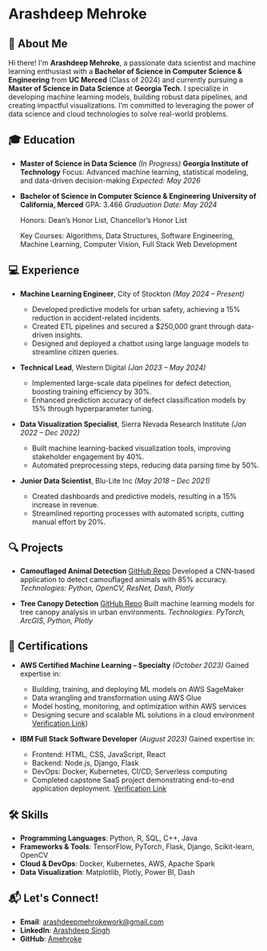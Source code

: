 # Arashdeep Mehroke

## 👋 About Me

Hi there! I'm **Arashdeep Mehroke**, a passionate data scientist and machine learning enthusiast with a **Bachelor of Science in Computer Science & Engineering** from **UC Merced** (Class of 2024) and currently pursuing a **Master of Science in Data Science** at **Georgia Tech**. I specialize in developing machine learning models, building robust data pipelines, and creating impactful visualizations. I’m committed to leveraging the power of data science and cloud technologies to solve real-world problems.

## 🎓 Education

- **Master of Science in Data Science** *(In Progress)*
  **Georgia Institute of Technology**
  Focus: Advanced machine learning, statistical modeling, and data-driven decision-making
  *Expected: May 2026*

- **Bachelor of Science in Computer Science & Engineering**
  **University of California, Merced**
  GPA: 3.466
  *Graduation Date: May 2024*
  
  Honors: Dean’s Honor List, Chancellor’s Honor List
  
  Key Courses: Algorithms, Data Structures, Software Engineering, Machine Learning, Computer Vision, Full Stack Web Development

## 💻 Experience

- **Machine Learning Engineer**, City of Stockton *(May 2024 – Present)*
  - Developed predictive models for urban safety, achieving a 15% reduction in accident-related incidents.
  - Created ETL pipelines and secured a $250,000 grant through data-driven insights.
  - Designed and deployed a chatbot using large language models to streamline citizen queries.

- **Technical Lead**, Western Digital *(Jan 2023 – May 2024)*
  - Implemented large-scale data pipelines for defect detection, boosting training efficiency by 30%.
  - Enhanced prediction accuracy of defect classification models by 15% through hyperparameter tuning.

- **Data Visualization Specialist**, Sierra Nevada Research Institute *(Jan 2022 – Dec 2022)*
  - Built machine learning-backed visualization tools, improving stakeholder engagement by 40%.
  - Automated preprocessing steps, reducing data parsing time by 50%.

- **Junior Data Scientist**, Blu-Lite Inc *(May 2018 – Dec 2021)*
  - Created dashboards and predictive models, resulting in a 15% increase in revenue.
  - Streamlined reporting processes with automated scripts, cutting manual effort by 20%.

## 🔍 Projects

- **Camouflaged Animal Detection** [GitHub Repo](https://github.com/mustachemo/camouflage-animal-detection)
  Developed a CNN-based application to detect camouflaged animals with 85% accuracy.
  *Technologies: Python, OpenCV, ResNet, Dash, Plotly*

- **Tree Canopy Detection** [GitHub Repo](https://github.com/Amehroke/TreeCanopyClassification)
  Built machine learning models for tree canopy analysis in urban environments.
  *Technologies: PyTorch, ArcGIS, Python, Plotly*

## 🏅 Certifications

- **AWS Certified Machine Learning – Specialty** *(October 2023)*
  Gained expertise in:
  - Building, training, and deploying ML models on AWS SageMaker
  - Data wrangling and transformation using AWS Glue
  - Model hosting, monitoring, and optimization within AWS services
  - Designing secure and scalable ML solutions in a cloud environment [Verification Link](https://cp.certmetrics.com/amazon/en/public/verify/credential/c7a607da4cf34c9186baffc2b9f2788d))

- **IBM Full Stack Software Developer** *(August 2023)*
  Gained expertise in:
  - Frontend: HTML, CSS, JavaScript, React
  - Backend: Node.js, Django, Flask
  - DevOps: Docker, Kubernetes, CI/CD, Serverless computing
  - Completed capstone SaaS project demonstrating end-to-end application deployment.
  [Verification Link](https://coursera.org/verify/professional-cert/7E6PCHR9A8AZ)

## 🛠️ Skills

- **Programming Languages**: Python, R, SQL, C++, Java
- **Frameworks & Tools**: TensorFlow, PyTorch, Flask, Django, Scikit-learn, OpenCV
- **Cloud & DevOps**: Docker, Kubernetes, AWS, Apache Spark
- **Data Visualization**: Matplotlib, Plotly, Power BI, Dash

## 📬 Let's Connect!

- **Email**: [arashdeepmehrokework@gmail.com](mailto:arashdeepmehrokework@gmail.com)
- **LinkedIn**: [Arashdeep Singh](https://www.linkedin.com/in/arashdeep-singh-020398251/)
- **GitHub**: [Amehroke](https://github.com/Amehroke)
